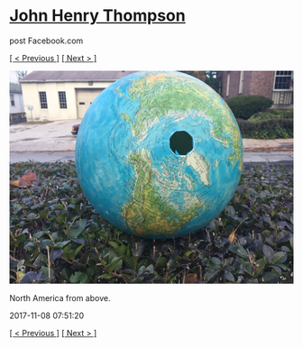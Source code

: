 # [John Henry Thompson](../README.md)
post Facebook.com

[[ < Previous ]](2017-11-08-1.md) [[ Next > ]](2017-11-05-1.md)

[![](../media/2017-11-08/Timeline-Photos-North-America-from-above.jpg)](../README.md)

North America from above.

2017-11-08 07:51:20

[[ < Previous ]](2017-11-08-1.md) [[ Next > ]](2017-11-05-1.md)